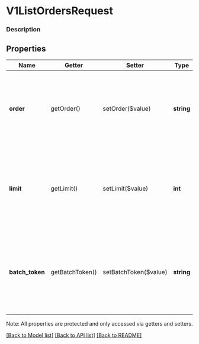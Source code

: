 # V1ListOrdersRequest

### Description



## Properties
Name | Getter | Setter | Type | Description | Notes
------------ | ------------- | ------------- | ------------- | ------------- | -------------
**order** | getOrder() | setOrder($value) | **string** | TThe order in which payments are listed in the response. See [SortOrder](#type-sortorder) for possible values | [optional] 
**limit** | getLimit() | setLimit($value) | **int** | The maximum number of payments to return in a single response. This value cannot exceed 200. | [optional] 
**batch_token** | getBatchToken() | setBatchToken($value) | **string** | A pagination cursor to retrieve the next set of results for your original query to the endpoint. | [optional] 

Note: All properties are protected and only accessed via getters and setters.

[[Back to Model list]](../../README.md#documentation-for-models) [[Back to API list]](../../README.md#documentation-for-api-endpoints) [[Back to README]](../../README.md)

